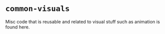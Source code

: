 # `common-visuals`

Misc code that is reusable and related to visual stuff such as animation is
found here.
